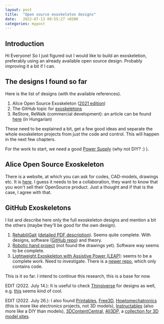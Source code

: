 ```yaml
---
layout: post
title:  "Open source exoskeleton designs"
date:   2022-07-13 09:55:27 +0200
categories: mypost
---
```


## Introduction

Hi Everyone! So I just figured out I would like to build an exoskeletion, preferably using an already available open source design. Probably improving it a bit if I can.

## The designs I found so far

Here is the list of designs (with the available references).

1. Alice Open Source Exoskeleton ([2021 edition](https://hackaday.io/project/176681-alice-open-source-exoskeleton-2021-update))
2. The GitHub topic for [exoskeletons](https://github.com/topics/exoskeleton)
3. ReStore, ReWalk (commercial development): an article can be found [here](https://szentvincentrehab.hu/restore-rewalk-exoskeletonok-az-orvostudomanyban/) (in Hungarian)

These need to be explained a bit, get a few good ideas and separate the whole exoskeleton projects from just the code and control. This will happen in the next few chapters.

For the work to start, we need a good [Power Supply](https://www.instructables.com/Build-a-Variable-Lab-Bench-Power-Supply/?utm_source=newsletter&utm_medium=email) (why not DIY? :) ).

## Alice Open Source Exoskeleton

There is a website, at which you can ask for codes, CAD-models, drawings etc. It is [here](http://www.indi.global/aliceose). I guess it needs to be a collaboration, they want to know that you won't sell their OpenSource product. Just a thought and if that is the case, I agree with that.

## GitHub Exoskeletons

I list and describe here only the full exoskeleton designs and mention a bit the others (maybe they'll be good for the own design).

1. [RehabiliGait](https://www.adnanjafferjee.com/rehabiligait) ([detailed PDF description](https://www.adnanjafferjee.com/_files/ugd/1e1596_f6cb11e3ed6c41548b829d3b0e0802f6.pdf)). Seems quite complete. With designs, software ([GitHub repo](https://github.com/dstock21/Senior-Design)) and theory.
2. [Robotic hand project](https://github.com/morianrojas/Robotic-Hand-controlled-by-different-interfaces) (not found the drawings yet). Software way seems to be complete.
3. [Lightweight Exoskeleton with Assistive Power (LEAP)](https://github.com/ziteh/LEAP): seems to be a complete work. Need to investigate. There is a [newer repo](https://github.com/ziteh/LEAP-upper-limb), which only contains code.


This is it so far. I intend to continue this research, this is a base for now.

EDIT (2022. July 14.): It is useful to check [Thingiverse](https://www.thingiverse.com/) for designs as well, e.g. [this](https://www.thingiverse.com/thing:3675305) seems kind of cool.

EDIT (2022. July 26.): I also found [Printables](https://www.printables.com/), [Free3D](https://free3d.com/), [Howtomechatronics](https://howtomechatronics.com/) (this is more like electronics projects, not 3D models), [Instructables](https://www.instructables.com/) (also more like a DIY than models), [3DContentCentral](https://www.3dcontentcentral.com), [All3DP](https://all3dp.com/), a [collection for 3D model sites](https://en.eagle.cool/blog/post/best-websites-to-download-free-3d-model-with-high-quality).
